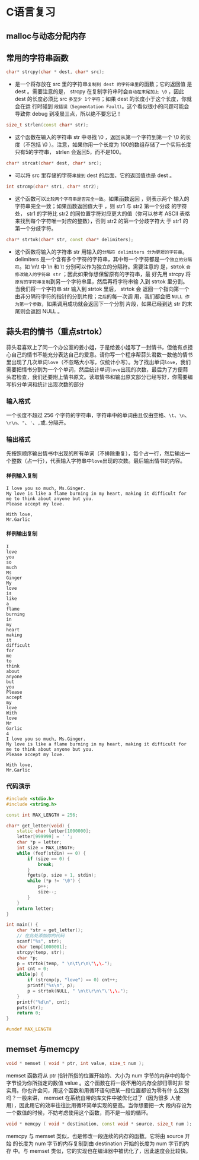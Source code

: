 # C语言复习

## malloc与动态分配内存

## 常用的字符串函数

```c++
char* strcpy(char * dest, char* src);
```

- 是一个将存放在 src 里的字符串`复制到 dest 的字符串里`的函数；它的返回值 是 dest 。需要注意的是， strcpy 在复制字符串时会`自动在末尾加上 \0` ，因此 dest 的长度必须比 src `多至少 1个字符`；如果 dest 的长度小于这个长度，你就会在运 行时碰到 `段错误（Segmentation Fault）`。这个看似很小的问题可能会导致你 debug 到凌晨三点，所以绝不要忘记！

```c++
size_t strlen(const char* str);
```

- 这个函数在输入的字符串 str 中寻找 \0 ，返回从第一个字符到第一个 \0 的长 度（不包括 \0 ）。注意，如果你用一个长度为 100的数组存储了一个实际长度只有5的字符串， strlen 会返回5，而不是100。

```c++
char* strcat(char* dest, char* src);
```

- 可以将 src 里存储的字符`串接到` dest 的后面，它的返回值也是 dest 。

```c++
int strcmp(char* str1, char* str2);
```

- 这个函数可以`比较两个字符串是否完全一致`。如果函数返回 ，则表示两个 输入的字符串完全一致；如果函数返回值大于 ，则 str1 与 str2 第一个分歧 的字符处， str1 的字符比 str2 的同位置字符对应更大的值（你可以参考 ASCII 表格来找到每个字符唯一对应的整数），否则 str2 的第一个分歧字符大 于 str1 的第一个分歧字符。

```c++
char* strtok(char* str, const char* delimiters);
```

- 这个函数将输入的字符串 str 用输入的`分隔符 delimiters 分为更短的字符串`。 delimiters 是一个含有多个字符的字符串，其中每一个字符都是一个`独立的分隔符`。如 \n\t 中 \n 和 \t 分别可以作为独立的分隔符。需要注意的 是，strtok `会修改输入的字符串 str` ；因此如果你想保留原有的字符串，最 好先用 strcpy 将`原有的字符串复制`到另一个字符串里，然后再将字符串输 入到 strtok 里分割。当我们将一个字符串 str 输入到 strtok 里后， strtok 会 返回一个指向第一个由非分隔符字符的指针的分割片段；`之后`的每一次调 用，我们都会把 `NULL 作为第一个参数`，如果调用成功就会返回下一个分割 片段，如果已经到达 str 的末尾则会返回 NULL 。

## 蒜头君的情书（重点strtok）

蒜头君喜欢上了同一个办公室的姜小姐，于是给姜小姐写了一封情书，但他有点担心自己的情书不能充分表达自己的爱意。请你写一个程序帮蒜头君数一数他的情书里出现了几次单词`love`（不忽略大小写，仅统计小写）。为了找出单词`love`，我们需要把情书分割为一个个单词，然后统计单词`love`出现的次数，最后为了方便蒜头君检查，我们还要附上情书原文。读取情书和输出原文部分已经写好，你需要编写拆分单词和统计出现次数的部分

### 输入格式

一个长度不超过 256 个字符的字符串，字符串中的单词由且仅由空格、`\t`、`\n`、`\r\n`、`"`、`'`、`,`或`.`分隔开。

### 输出格式

先按照顺序输出情书中出现的所有单词（不排除重复），每个占一行，然后输出一个整数（占一行），代表输入字符串中`love`出现的次数。最后输出情书的内容。

#### 样例输入复制

```
I love you so much, Ms.Ginger.
My love is like a flame burning in my heart, making it difficult for me to think about anyone but you.
Please accept my love.

With love,
Mr.Garlic
```

#### 样例输出复制

```
I
love
you
so
much
Ms
Ginger
My
love
is
like
a
flame
burning
in
my
heart
making
it
difficult
for
me
to
think
about
anyone
but
you
Please
accept
my
love
With
love
Mr
Garlic
4
I love you so much, Ms.Ginger.
My love is like a flame burning in my heart, making it difficult for me to think about anyone but you.
Please accept my love.

With love,
Mr.Garlic
```

### 代码演示

```c++
#include <stdio.h>
#include <string.h>

const int MAX_LENGTH = 256;

char* get_letter(void) {
    static char letter[1000000];
    letter[999999] = ' ';
    char *p = letter;
    int size = MAX_LENGTH;
    while (feof(stdin) == 0) {
        if (size == 0) {
            break;
        }
        fgets(p, size + 1, stdin);
        while (*p != '\0') {
            p++;
            size--;
        }
    }
    return letter;
}

int main() {
    char *str = get_letter();
    // 在此处添加你的代码
    scanf("%s", str);
    char temp[1000001];
    strcpy(temp, str);
    char *p;
    p = strtok(temp, " \n\t\r\n\"\,\.");
    int cnt = 0;
    while(p) {
        if (strcmp(p, "love") == 0) cnt++;
        printf("%s\n", p);
        p = strtok(NULL, " \n\t\r\n\"\'\,\.");
    }
    printf("%d\n", cnt); 
    puts(str);
    return 0;
}

#undef MAX_LENGTH

```

## memset 与memcpy

```c++
void * memset ( void * ptr, int value, size_t num );
```

memset 函数将从 ptr 指针所指的位置开始的、大小为 num 字节的内存中的每个 字节设为你所指定的数值 value 。这个函数在将一段不用的内存全部归零时非 常实用。你也许会问，用这个函数和用循环语句把某一段位置都设为零有什 么区别吗？一般来讲， memset 在系统自带的库文件中被优化过了（因为很多 人使用），因此用它的效率往往比用循环简单实现的更高。当你想要把一大 段内存设为一个数值的时候，不妨考虑使用这个函数，而不是一般的循环。

```c++
void * memcpy ( void * destination, const void * source, size_t num );
```

memcpy 与 memset 类似，也是修改一段连续的内存的函数。它将由 source 开始 的长度为 num 字节的内存复制到由 destination 开始的长度为 num 字节的内存 中。与 memset 类似，它的实现也在编译器中被优化了，因此速度会比较快。




